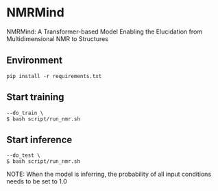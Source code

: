 # NMRMind
NMRMind: A Transformer-based Model Enabling the Elucidation from Multidimensional NMR to Structures


## Environment
```
pip install -r requirements.txt
```

## Start training

```
--do_train \
$ bash script/run_nmr.sh
```

## Start inference

```
--do_test \
$ bash script/run_nmr.sh
```
NOTE: When the model is inferring, the probability of all input conditions needs to be set to 1.0

